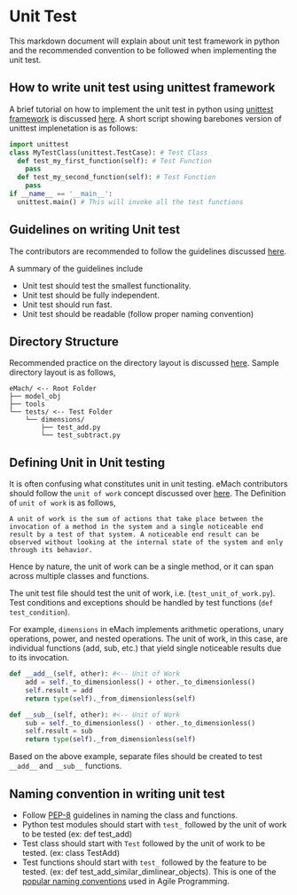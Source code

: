 # Unit Test

This markdown document will explain about unit test framework in python and the recommended convention to be followed when implementing the unit test.

## How to write unit test using unittest framework
A brief tutorial on how to implement the unit test in python using [unittest framework](https://docs.python.org/3/library/unittest.html) is discussed [here](https://medium.com/swlh/introduction-to-unit-testing-in-python-using-unittest-framework-6faa06cc3ee1). A short script showing barebones version of unittest implenetation is as follows:

```Python
import unittest
class MyTestClass(unittest.TestCase): # Test Class
  def test_my_first_function(self): # Test Function
    pass
  def test_my_second_function(self): # Test Function
    pass
if __name__ == '__main__':
  unittest.main() # This will invoke all the test functions
```

## Guidelines on writing Unit test
The contributors are recommended to follow the guidelines discussed [here](https://docs.python-guide.org/writing/tests/).

A summary of the guidelines include
 - Unit test should test the smallest functionality.
 - Unit test should be fully independent.
 - Unit test should run fast.
 - Unit test should be readable (follow proper naming convention)

## Directory Structure
Recommended practice on the directory layout is discussed [here](https://python.plainenglish.io/unit-testing-in-python-structure-57acd51da923). Sample directory layout is as follows,
```
eMach/ <-- Root Folder
├── model_obj
├── tools
└── tests/ <-- Test Folder
    └── dimensions/
        ├── test_add.py
        └── test_subtract.py
```

## Defining Unit in Unit testing
It is often confusing what constitutes unit in unit testing. eMach contributors should follow the `unit of work` concept discussed over [here](https://livebook.manning.com/book/the-art-of-unit-testing-second-edition/chapter-1/16). The Definition of `unit of work` is as follows,

`A unit of work is the sum of actions that take place between the invocation of a method in the system and a single noticeable end result by a test of that system. A noticeable end result can be observed without looking at the internal state of the system and only through its behavior. `

Hence by nature, the unit of work can be a single method, or it can span across multiple classes and functions.

The unit test file should test the unit of work, i.e. (`test_unit_of_work.py`). Test conditions and exceptions should be handled by test functions (`def test_condition`).

For example, `dimensions` in eMach implements arithmetic operations, unary operations, power, and nested operations. The unit of work, in this case, are individual functions (add, sub, etc.) that yield single noticeable results due to its invocation.

``` Python
def __add__(self, other): #<-- Unit of Work
    add = self._to_dimensionless() + other._to_dimensionless()
    self.result = add
    return type(self)._from_dimensionless(self)

def __sub__(self, other): #<-- Unit of Work
    sub = self._to_dimensionless() - other._to_dimensionless()
    self.result = sub
    return type(self)._from_dimensionless(self)
```

Based on the above example, separate files should be created to test `__add__` and `__sub__` functions. 

## Naming convention in writing unit test
 - Follow [PEP-8](https://www.python.org/dev/peps/pep-0008/) guidelines in naming the class and functions. 
 - Python test modules should start with `test_` followed by the unit of work to be tested (ex: def test_add)
 - Test class should start with `Test` followed by the unit of work to be tested. (ex: class TestAdd)
 - Test functions should start with `test_` followed by the feature to be tested. (ex: def test_add_similar_dimlinear_objects). This is one of the [popular naming conventions](https://dzone.com/articles/7-popular-unit-test-naming) used in Agile Programming. 